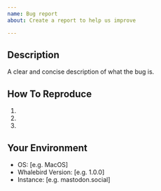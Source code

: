 ```yaml
---
name: Bug report
about: Create a report to help us improve

---
```


## Description
A clear and concise description of what the bug is.

## How To Reproduce
1.
2.
3.

## Your Environment
 - OS: [e.g. MacOS]
 - Whalebird Version: [e.g. 1.0.0]
 - Instance: [e.g. mastodon.social]
